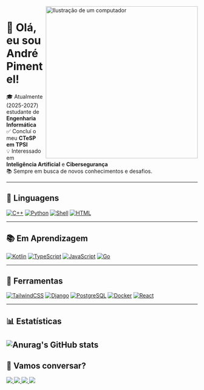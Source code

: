 <img src="https://raw.githubusercontent.com/MicaelliMedeiros/micaellimedeiros/master/image/computer-illustration.png" alt="Ilustração de um computador" width="400px" align="right" />

# 👋 Olá, eu sou André Pimentel!

🎓 Atualmente (2025-2027) estudante de **Engenharia Informática**  
✅ Concluí o meu **CTeSP em TPSI**  
💡 Interessado em **Inteligência Artificial** e **Cibersegurança**  
📚 Sempre em busca de novos conhecimentos e desafios.

---

## 🦄 Linguagens
[![C++](https://img.shields.io/badge/C++-00599C?style=for-the-badge&logo=c%2B%2B&logoColor=white)](#)
[![Python](https://img.shields.io/badge/Python-14354C?style=for-the-badge&logo=python&logoColor=white)](#)
[![Shell](https://img.shields.io/badge/Shell_Script-121011?style=for-the-badge&logo=gnu-bash&logoColor=white)](#)
[![HTML](https://img.shields.io/badge/HTML-239120?style=for-the-badge&logo=html5&logoColor=white)](#)

---

## 📚 Em Aprendizagem
[![Kotlin](https://img.shields.io/badge/Kotlin-0095D5?style=for-the-badge&logo=kotlin&logoColor=white)](#)
[![TypeScript](https://img.shields.io/badge/TypeScript-007ACC?style=for-the-badge&logo=typescript&logoColor=white)](#)
[![JavaScript](https://img.shields.io/badge/JavaScript-F7DF1E?style=for-the-badge&logo=javascript&logoColor=black)](#)
[![Go](https://img.shields.io/badge/Go-00ADD8?style=for-the-badge&logo=go&logoColor=white)](#)

---

## 💼 Ferramentas
[![TailwindCSS](https://img.shields.io/badge/Tailwind_CSS-38B2AC?style=for-the-badge&logo=tailwind-css&logoColor=white)](#)
[![Django](https://img.shields.io/badge/Django-092E20?style=for-the-badge&logo=django&logoColor=white)](#)
[![PostgreSQL](https://img.shields.io/badge/PostgreSQL-316192?style=for-the-badge&logo=postgresql&logoColor=white)](#)
[![Docker](https://img.shields.io/badge/Docker-2496ED?style=for-the-badge&logo=docker&logoColor=white)](#)
[![React](https://img.shields.io/badge/React-20232A?style=for-the-badge&logo=react&logoColor=61DAFB)](#)

---

## 📊 Estatísticas
![Anurag's GitHub stats](https://github-readme-stats.vercel.app/api?username=askelardd&show_icons=true&theme=blue_navy)
---

## 💌 Vamos conversar?
<a href="mailto:askelardd1@gmail.com">
  <img src="https://img.shields.io/badge/-Gmail-FF0000?style=for-the-badge&logo=gmail&logoColor=white" />
</a>
<a href="https://www.linkedin.com/in/andrepimentel-prog/">
  <img src="https://img.shields.io/badge/-LinkedIn-0e76a8?style=for-the-badge&logo=linkedin&logoColor=white" />
</a>
<a href="https://wa.me/351933407494">
  <img src="https://img.shields.io/badge/-WhatsApp-25D366?style=for-the-badge&logo=whatsapp&logoColor=white" />
</a>
<a href="https://www.instagram.com/askelardd/">
  <img src="https://img.shields.io/badge/-Instagram-DF0174?style=for-the-badge&logo=instagram&logoColor=white" />
</a>
